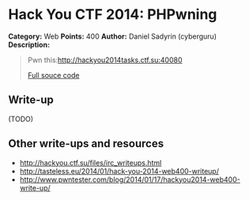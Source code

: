 # Hack You CTF 2014: PHPwning

**Category:** Web
**Points:** 400
**Author:** Daniel Sadyrin (cyberguru)
**Description:**

> Pwn this:http://hackyou2014tasks.ctf.su:40080
>
> [Full souce code](web400.zip)

## Write-up

(TODO)

## Other write-ups and resources

* <http://hackyou.ctf.su/files/irc_writeups.html>
* <http://tasteless.eu/2014/01/hack-you-2014-web400-writeup/>
* <http://www.pwntester.com/blog/2014/01/17/hackyou2014-web400-write-up/>
